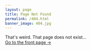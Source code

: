 ```yaml
---
layout: page
title: Page Not Found
permalink: /404.html
banner_image: 404.jpg
---
```


That's weird. That page does not exist... <br />
<a class="error-link" href="{{ site.baseurl }}/">Go to the front page &rarr;</a>
